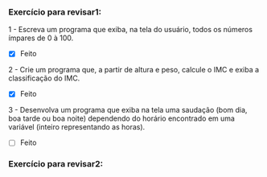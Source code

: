### Exercício para revisar1:
1 - Escreva um programa que exiba, na tela do usuário, todos os números ímpares de 0 à 100.
- [x] Feito

2 - Crie um programa que, a partir de altura e peso, calcule o IMC e exiba a classificação do IMC.
- [x] Feito
      
3 - Desenvolva um programa que exiba na tela uma saudação (bom dia, boa tarde ou boa noite) dependendo do horário encontrado em uma variável (inteiro representando as horas).
- [ ] Feito

### Exercício para revisar2:
